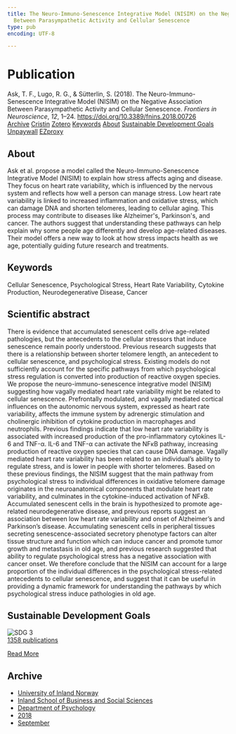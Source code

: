 ```yaml
---
title: The Neuro-Immuno-Senescence Integrative Model (NISIM) on the Negative Association
  Between Parasympathetic Activity and Cellular Senescence
type: pub
encoding: UTF-8

---
```

<h1>Publication</h1>
<article id="csl-bib-container-Q579CJJT" class="csl-bib-container">
  <div class="csl-bib-body"> <div class="csl-entry">Ask, T. F., Lugo, R. G., &#38; Sütterlin, S. (2018). The Neuro-Immuno-Senescence Integrative Model (NISIM) on the Negative Association Between Parasympathetic Activity and Cellular Senescence. <i>Frontiers in Neuroscience</i>, <i>12</i>, 1–24. <a href="https://doi.org/10.3389/fnins.2018.00726">https://doi.org/10.3389/fnins.2018.00726</a></div> </div>
  <div class="csl-bib-buttons">
    <a href="#taxonomy-article-Q579CJJT" alt="archive" class="csl-bib-button">Archive</a>
    <a href="https://app.cristin.no/results/show.jsf?id=1612490" alt="Cristin" class="csl-bib-button">Cristin</a>
    <a href="http://zotero.org/groups/5881554/items/Q579CJJT" alt="Zotero" class="csl-bib-button">Zotero</a>
    <a href="#keywords-article-Q579CJJT" alt="keywords" class="csl-bib-button">Keywords</a>
    <a href="#about-article-Q579CJJT" alt="about_pub" class="csl-bib-button">About</a>
    <a href="#sdg-article-Q579CJJT" alt="sdg" class="csl-bib-button">Sustainable Development Goals</a>
    <a href="https://www.frontiersin.org/articles/10.3389/fnins.2018.00726/pdf" alt="Unpaywall" class="csl-bib-button">Unpaywall</a>
    <a href="https://www.frontiersin.org/articles/10.3389/fnins.2018.00726/pdf" alt="EZproxy" class="csl-bib-button">EZproxy</a>
  </div>
  <div id="csl-bib-meta-container-Q579CJJT"></div>
</article>
<div id="csl-bib-meta-Q579CJJT" class="csl-bib-meta">
  <article id="about-article-Q579CJJT" class="about_pub-article">
    <h1>About</h1>
    Ask et al. propose a model called the Neuro-Immuno-Senescence Integrative Model (NISIM) to explain how stress affects aging and disease. They focus on heart rate variability, which is influenced by the nervous system and reflects how well a person can manage stress. Low heart rate variability is linked to increased inflammation and oxidative stress, which can damage DNA and shorten telomeres, leading to cellular aging. This process may contribute to diseases like Alzheimer's, Parkinson's, and cancer. The authors suggest that understanding these pathways can help explain why some people age differently and develop age-related diseases. Their model offers a new way to look at how stress impacts health as we age, potentially guiding future research and treatments.
  </article>
  <article id="keywords-article-Q579CJJT" class="keywords-article">
    <h1>Keywords</h1>
    Cellular Senescence, Psychological Stress, Heart Rate Variability, Cytokine Production, Neurodegenerative Disease, Cancer
  </article>
  <article id="abstract-article-Q579CJJT" class="abstract-article">
    <h1>Scientific abstract</h1>
    There is evidence that accumulated senescent cells drive age-related pathologies, but the antecedents to the cellular stressors that induce senescence remain poorly understood. Previous research suggests that there is a relationship between shorter telomere length, an antecedent to cellular senescence, and psychological stress. Existing models do not sufficiently account for the specific pathways from which psychological stress regulation is converted into production of reactive oxygen species. We propose the neuro-immuno-senescence integrative model (NISIM) suggesting how vagally mediated heart rate variability might be related to cellular senescence. Prefrontally modulated, and vagally mediated cortical influences on the autonomic nervous system, expressed as heart rate variability, affects the immune system by adrenergic stimulation and cholinergic inhibition of cytokine production in macrophages and neutrophils. Previous findings indicate that low heart rate variability is associated with increased production of the pro-inflammatory cytokines IL-6 and TNF-α. IL-6 and TNF-α can activate the NFκB pathway, increasing production of reactive oxygen species that can cause DNA damage. Vagally mediated heart rate variability has been related to an individual’s ability to regulate stress, and is lower in people with shorter telomeres. Based on these previous findings, the NISIM suggest that the main pathway from psychological stress to individual differences in oxidative telomere damage originates in the neuroanatomical components that modulate heart rate variability, and culminates in the cytokine-induced activation of NFκB. Accumulated senescent cells in the brain is hypothesized to promote age-related neurodegenerative disease, and previous reports suggest an association between low heart rate variability and onset of Alzheimer’s and Parkinson’s disease. Accumulating senescent cells in peripheral tissues secreting senescence-associated secretory phenotype factors can alter tissue structure and function which can induce cancer and promote tumor growth and metastasis in old age, and previous research suggested that ability to regulate psychological stress has a negative association with cancer onset. We therefore conclude that the NISIM can account for a large proportion of the individual differences in the psychological stress-related antecedents to cellular senescence, and suggest that it can be useful in providing a dynamic framework for understanding the pathways by which psychological stress induce pathologies in old age.
  </article>
  <article id="sdg-article-Q579CJJT" class="sdg-article">
    <h1>Sustainable Development Goals</h1>
    <div class="sdg-container"><div id="sdg3" class="sdg">
        <img src="{{< params subfolder >}}images/sdg/sdg03_en.png" class="image" alt="SDG 3">
        <div class="sdg-overlay">
          <a href="{{< params subfolder >}}en/archive/?sdg=3#archive" class="sdg-publication-count"><span>1358</span> publications</a>
          <p><a href="https://sdgs.un.org/goals/goal3" class="sdg-read-more">Read More</a></p>
        </div>
      </div></div>
  </article>
  <article id="taxonomy-article-Q579CJJT" class="taxonomy-article">
    <h1>Archive</h1>
    <ul>
      <li><a href="{{< params subfolder >}}en/archive/?key=3DCRN523">University of Inland Norway</a></li>
      <li><a href="{{< params subfolder >}}en/archive/?key=DU8Q9LN9">Inland School of Business and Social Sciences</a></li>
      <li><a href="{{< params subfolder >}}en/archive/?key=KTD9NXA8">Department of Psychology</a></li>
      <li><a href="{{< params subfolder >}}en/archive/?key=EQ5YLBRL">2018</a></li>
      <li><a href="{{< params subfolder >}}en/archive/?key=JZ5BAV85">September</a></li>
    </ul>
  </article>
</div>
